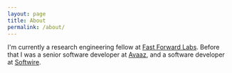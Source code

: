 ```yaml
---
layout: page
title: About
permalink: /about/
---
```


I'm currently a research engineering fellow at [Fast Forward Labs](http://fastforwardlabs.com).  Before that I was a senior software developer at [Avaaz](http://avaaz.org), and a software developer at [Softwire](http://softwire.co.uk).

